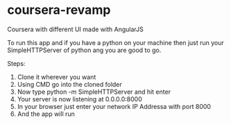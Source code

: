 # coursera-revamp
Coursera with different UI made with AngularJS

To run this app and if you have a python on your machine then just run your SimpleHTTPServer of python ang you are good to go.<br>

Steps:<br>
1. Clone it wherever you want<br>
2. Using CMD go into the cloned folder<br>
3. Now type python -m SimpleHTTPServer and hit enter<br>
4. Your server is now listening at 0.0.0.0:8000<br>
5. In your browser just enter your network IP Addressa with port 8000<br>
6. And the app will run


